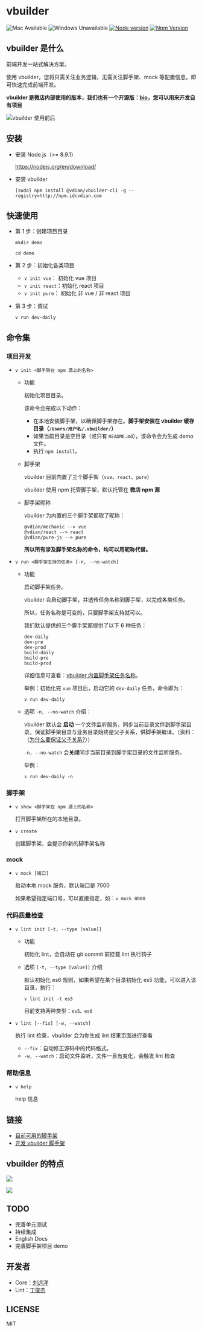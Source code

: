# vbuilder

![Mac Available](https://img.shields.io/badge/Mac-available-brightgreen.svg) ![Windows Unavailable](https://img.shields.io/badge/Windows-unavailable-red.svg) [![Node version](https://img.shields.io/badge/node-%3E%3D%208.9.1-brightgreen.svg)](http://nodejs.org/) [![Npm Version](https://img.shields.io/badge/npm-%3E%3D%205.5.1-brightgreen.svg)](https://www.npmjs.com/)

## vbuilder 是什么

前端开发一站式解决方案。

使用 vbuilder，您将只需关注业务逻辑，无需关注脚手架、mock 等配置信息，即可快速完成前端开发。

**vbuilder 是微店内部使用的版本，我们也有一个开源版：[bio](https://github.com/weidian-inc/bio-cli)，您可以用来开发自有项目**

![vbuilder 使用前后](https://gitlab.vdian.net/fe-workflow/fe-service-team/uploads/0db0179ec98f6ece5ce1094f392c6833/image.png)

## 安装

+   安装 Node.js（>= 8.9.1）

    https://nodejs.org/en/download/

+   安装 vbuilder

    ```
    [sudo] npm install @vdian/vbuilder-cli -g --registry=http://npm.idcvdian.com
    ```
    
## 快速使用

+   第 1 步：创建项目目录

    ```
    mkdir demo

    cd demo
    ```
    
+   第 2 步：初始化各类项目
    +   `v init vue`：  初始化 vue 项目
    +   `v init react`：初始化 react 项目
    +   `v init pure`：  初始化 非 vue / 非 react 项目
    
+   第 3 步：调试
    
    ```
    v run dev-daily
    ```

## 命令集

### 项目开发

+   `v init <脚手架在 npm 源上的名称>`

    +   功能

        初始化项目目录。

        该命令会完成以下动作：

        +   在本地安装脚手架，以确保脚手架存在。**脚手架安装在 vbuilder 缓存目录（`/Users/用户名/.vbuilder/`）**
        +   如果当前目录是空目录（或只有 `README.md`），该命令会为生成 demo 文件。
        +   执行 `npm install`。

    +   脚手架
    
        vbuilder 目前内置了三个脚手架（`vue`、`react`、`pure`）

        vbuilder 使用 npm 托管脚手架，默认托管在 **微店 npm 源**

    +   脚手架昵称

        vbuilder 为内置的三个脚手架都取了昵称：

        ```
        @vdian/mechanic --> vue
        @vdian/react --> react
        @vdian/pure-js --> pure
        ```

        **所以所有涉及脚手架名称的命令，均可以用昵称代替。**

+   `v run <脚手架支持的任务> [-n, --no-watch]`

    +   功能

        启动脚手架任务。

        vbuilder 会启动脚手架，并透传任务名称到脚手架，以完成各类任务。

        所以，任务名称是可变的，只要脚手架支持就可以。

        我们默认提供的三个脚手架都提供了以下 6 种任务：
        
        ```
        dev-daily
        dev-pre
        dev-prod
        build-daily
        build-pre
        build-prod
        ```

        详细信息可查看：[vbuilder 内置脚手架任务名称](./docs/目前vbuilder可用的脚手架.md)。

        举例：初始化完 `vue` 项目后，启动它的 `dev-daily` 任务，命令即为：

        ```
        v run dev-daily
        ```

    +   选项 `-n, --no-watch` 介绍：

        vbuilder 默认会 **启动** 一个文件监听服务，同步当前目录文件到脚手架目录，保证脚手架目录与业务目录始终是父子关系，供脚手架编译。（资料：（[为什么要保证父子关系?](https://github.com/hoperyy/deep-webpack/issues/8)））

        `-n, --no-watch` 会**关闭**同步当前目录到脚手架目录的文件监听服务。

        举例：

        ```
        v run dev-daily -n
        ```

### 脚手架

+   `v show <脚手架在 npm 源上的名称>`

    打开脚手架所在的本地目录。

+   `v create`

    创建脚手架，会提示你新的脚手架名称
    
### mock

+   `v mock [端口]`

    启动本地 mock 服务，默认端口是 7000

    如果希望指定端口号，可以直接指定，如：`v mock 8000`

### 代码质量检查

+   `v lint init [-t, --type [value]]`

    +   功能

        初始化 lint，会自动在 git commit 前挂载 lint 执行钩子

    +   选项 `[-t, --type [value]]` 介绍

        默认初始化 es6 规则，如果希望在某个目录初始化 es5 功能，可以进入该目录，执行：

        ```
        v lint init -t es5
        ```

        目前支持两种类型：`es5、es6`

+   `v lint [--fix] [-w, --watch]`

    执行 lint 检查，vbuilder 会为你生成 lint 结果页面进行查看

    +   `--fix`：自动修正源码中的代码格式。
    +   `-w, --watch`：启动文件监听，文件一旦有变化，会触发 lint 检查

### 帮助信息

+   `v help`

    help 信息

## 链接

+   [目前可用的脚手架](./docs/目前vbuilder可用的脚手架.md)
+   [开发 vbuilder 脚手架](./docs/开发vbuilder脚手架.md)

## vbuilder 的特点

![](https://gitlab.vdian.net/fe-workflow/fe-service-team/uploads/d122bc672bd0e663b9e7201228be4c0b/image.png)

![](https://gitlab.vdian.net/fe-workflow/fe-service-team/uploads/cf40bf5e6f957d417d3f488cd0127987/image.png)

## TODO

+   完善单元测试
+   持续集成
+   English Docs
+   完善脚手架项目 demo

## 开发者

+   Core：[刘远洋](https://github.com/hoperyy)
+   Lint：[丁俊杰](https://github.com/IOriens)

## LICENSE

MIT
